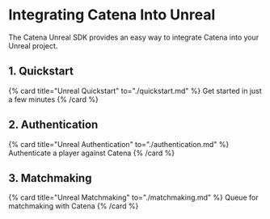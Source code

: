 # Integrating Catena Into Unreal

The Catena Unreal SDK provides an easy way to integrate Catena into your Unreal project.

## 1. Quickstart
{% card title="Unreal Quickstart" to="./quickstart.md" %}
    Get started in just a few minutes
{% /card %}

## 2. Authentication
{% card title="Unreal Authentication" to="./authentication.md" %}
    Authenticate a player against Catena
{% /card %}

## 3. Matchmaking
{% card title="Unreal Matchmaking" to="./matchmaking.md" %}
    Queue for matchmaking with Catena
{% /card %}